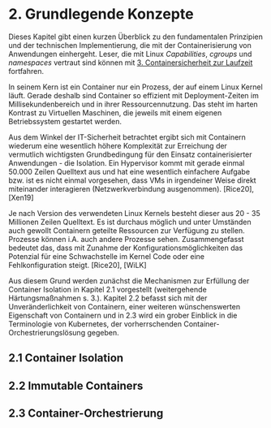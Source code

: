 # 2. Grundlegende Konzepte

Dieses Kapitel gibt einen kurzen Überblick zu den fundamentalen Prinzipien und der technischen Implementierung, die mit der Containerisierung von Anwendungen einhergeht. Leser, die mit Linux *Capabilities*, *cgroups* und *namespaces* vertraut sind können mit [3. Containersicherheit zur Laufzeit](Doc/03_RuntimeContainerSecurity.md) fortfahren. 

In seinem Kern ist ein Container nur ein Prozess, der auf einem Linux Kernel läuft. Gerade deshalb sind Container so effizient mit Deployment-Zeiten im Millisekundenbereich und in ihrer Ressourcennutzung. Das steht im harten Kontrast zu Virtuellen Maschinen, die jeweils mit einem eigenen Betriebssystem gestartet werden.

Aus dem Winkel der IT-Sicherheit betrachtet ergibt sich mit Containern wiederum eine wesentlich höhere Komplexität zur Erreichung der vermutlich wichtigsten Grundbedingung für den Einsatz containerisierter Anwendungen - die Isolation. Ein Hypervisor kommt mit gerade einmal 50.000 Zeilen Quelltext aus und hat eine wesentlich einfachere Aufgabe bzw. ist es nicht einmal vorgesehen, dass VMs in irgendeiner Weise direkt miteinander interagieren (Netzwerkverbindung ausgenommen). [Rice20], [Xen19]

Je nach Version des verwendeten Linux Kernels besteht dieser aus 20 - 35 Millionen Zeilen Quelltext. Es ist durchaus möglich und unter Umständen auch gewollt Containern geteilte Ressourcen zur Verfügung zu stellen. Prozesse können i.A. auch andere Prozesse sehen. Zusammengefasst bedeutet das, dass mit Zunahme der Konfigurationsmöglichkeiten das Potenzial für eine Schwachstelle im Kernel Code oder eine Fehlkonfiguration steigt. [Rice20], [WiLK]

Aus diesem Grund werden zunächst die Mechanismen zur Erfüllung der Container Isolation in Kapitel 2.1 vorgestellt (weitergehende Härtungsmaßnahmen s. 3.). Kapitel 2.2 befasst sich mit der Unveränderlichkeit von Containern, einer weiteren wünschenswerten Eigenschaft von Containern und in 2.3 wird ein grober Einblick in die Terminologie von Kubernetes, der vorherrschenden Container-Orchestrierungslösung gegeben.

## 2.1 Container Isolation



## 2.2 Immutable Containers



## 2.3 Container-Orchestrierung


